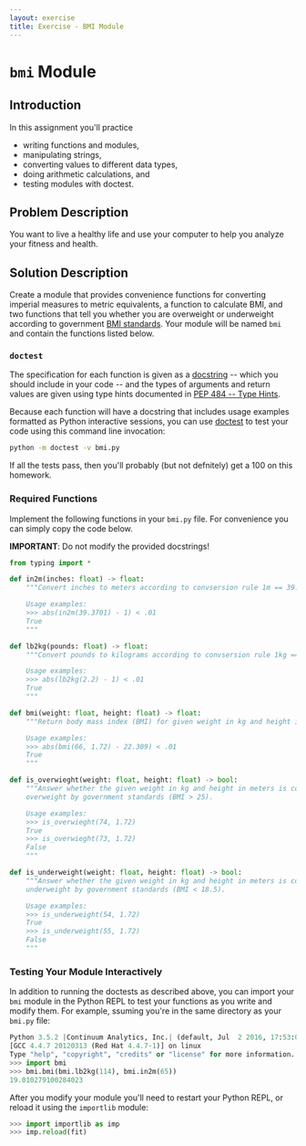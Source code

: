 ```yaml
---
layout: exercise
title: Exercise - BMI Module
---
```


# `bmi` Module

## Introduction

In this assignment you'll practice

- writing functions and modules,
- manipulating strings,
- converting values to different data types,
- doing arithmetic calculations, and
- testing modules with doctest.

## Problem Description

You want to live a healthy life and use your computer to help you analyze your fitness and health.

## Solution Description

Create a module that provides convenience functions for converting imperial measures to metric equivalents, a function to calculate BMI, and two functions that tell you whether you are overweight or underweight according to government [BMI standards](https://www.nhlbi.nih.gov/health/educational/lose_wt/BMI/bmicalc.htm). Your module will be named `bmi` and contain the functions listed below.

### `doctest`

The specification for each function is given as a [docstring](https://www.python.org/dev/peps/pep-0257/) -- which you should include in your code -- and the types of arguments and return values are given using type hints documented in [PEP 484 -- Type Hints](https://www.python.org/dev/peps/pep-0484/).

Because each function will have a docstring that includes usage examples formatted as Python interactive sessions, you can use [doctest](https://docs.python.org/3/library/doctest.html) to test your code using this command line invocation:

```sh
python -m doctest -v bmi.py
```

If all the tests pass, then you'll probably (but not defnitely) get a 100 on this homework.

### Required Functions

Implement the following functions in your `bmi.py` file. For convenience you can simply copy the code below.

**IMPORTANT**: Do not modify the provided docstrings!

```Python
from typing import *

def in2m(inches: float) -> float:
    """Convert inches to meters according to convsersion rule 1m == 39.3701in

    Usage examples:
    >>> abs(in2m(39.3701) - 1) < .01
    True
    """

def lb2kg(pounds: float) -> float:
    """Convert pounds to kilograms according to convsersion rule 1kg == 2.2lb

    Usage examples:
    >>> abs(lb2kg(2.2) - 1) < .01
    True
    """

def bmi(weight: float, height: float) -> float:
    """Return body mass index (BMI) for given weight in kg and height in meters.

    Usage examples:
    >>> abs(bmi(66, 1.72) - 22.309) < .01
    True
    """

def is_overwieght(weight: float, height: float) -> bool:
    """Answer whether the given weight in kg and height in meters is considered
    overweight by government standards (BMI > 25).

    Usage examples:
    >>> is_overwieght(74, 1.72)
    True
    >>> is_overwieght(73, 1.72)
    False
    """

def is_underweight(weight: float, height: float) -> bool:
    """Answer whether the given weight in kg and height in meters is considered
    underweight by government standards (BMI < 18.5).

    Usage examples:
    >>> is_underweight(54, 1.72)
    True
    >>> is_underweight(55, 1.72)
    False
    """
```

### Testing Your Module Interactively

In addition to running the doctests as described above, you can import your `bmi` module in the Python REPL to test your functions as you write and modify them. For example, ssuming you're in the same directory as your `bmi.py` file:

```Python
Python 3.5.2 |Continuum Analytics, Inc.| (default, Jul  2 2016, 17:53:06)
[GCC 4.4.7 20120313 (Red Hat 4.4.7-1)] on linux
Type "help", "copyright", "credits" or "license" for more information.
>>> import bmi
>>> bmi.bmi(bmi.lb2kg(114), bmi.in2m(65))
19.010279100284023
```

After you modify your module you'll need to restart your Python REPL, or reload it using the `importlib` module:

```Python
>>> import importlib as imp
>>> imp.reload(fit)
```
